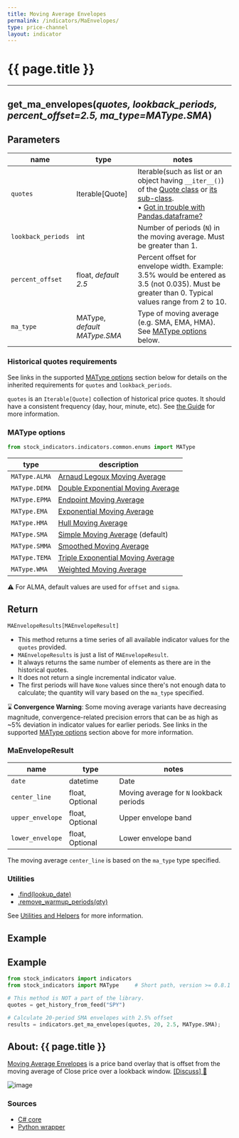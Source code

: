 ```yaml
---
title: Moving Average Envelopes
permalink: /indicators/MaEnvelopes/
type: price-channel
layout: indicator
---
```


# {{ page.title }}
<hr>

## **get_ma_envelopes**(*quotes, lookback_periods, percent_offset=2.5, ma_type=MAType.SMA*)

## Parameters

| name | type | notes
| -- |-- |--
| `quotes` | Iterable[Quote] | Iterable(such as list or an object having `__iter__()`) of the [Quote class]({{site.baseurl}}/guide/#historical-quotes) or [its sub-class]({{site.baseurl}}/guide/#using-custom-quote-classes). <br><span class='qna-dataframe'> • [Got in trouble with Pandas.dataframe?]({{site.baseurl}}/guide/#using-pandasdataframe) </span>
| `lookback_periods` | int | Number of periods (`N`) in the moving average.  Must be greater than 1.
| `percent_offset` | float, *default 2.5* | Percent offset for envelope width.  Example: 3.5% would be entered as 3.5 (not 0.035).  Must be greater than 0.  Typical values range from 2 to 10.
| `ma_type` | MAType, *default MAType.SMA* | Type of moving average (e.g. SMA, EMA, HMA).  See [MAType options](#matype-options) below.

### Historical quotes requirements

See links in the supported [MAType options](#matype-options) section below for details on the inherited requirements for `quotes` and `lookback_periods`.

`quotes` is an `Iterable[Quote]` collection of historical price quotes.  It should have a consistent frequency (day, hour, minute, etc).  See [the Guide]({{site.baseurl}}/guide/#historical-quotes) for more information.

### MAType options

```python
from stock_indicators.indicators.common.enums import MAType
```

| type | description
|-- |--
| `MAType.ALMA` | [Arnaud Legoux Moving Average](../Alma#content)
| `MAType.DEMA` | [Double Exponential Moving Average](../Dema#content)
| `MAType.EPMA` | [Endpoint Moving Average](../Epma#content)
| `MAType.EMA` | [Exponential Moving Average](../Ema#content)
| `MAType.HMA` | [Hull Moving Average](../Hma#content)
| `MAType.SMA` | [Simple Moving Average](../Sma#content) (default)
| `MAType.SMMA` | [Smoothed Moving Average](../Smma#content)
| `MAType.TEMA` | [Triple Exponential Moving Average](../Tema#content)
| `MAType.WMA` | [Weighted Moving Average](../Wma#content)

:warning: For ALMA, default values are used for `offset` and `sigma`.

## Return

```python
MAEnvelopeResults[MAEnvelopeResult]
```

- This method returns a time series of all available indicator values for the `quotes` provided.
- `MAEnvelopeResults` is just a list of `MAEnvelopeResult`.
- It always returns the same number of elements as there are in the historical quotes.
- It does not return a single incremental indicator value.
- The first periods will have `None` values since there's not enough data to calculate; the quantity will vary based on the `ma_type` specified.

:hourglass: **Convergence Warning**: Some moving average variants have decreasing magnitude, convergence-related precision errors that can be as high as ~5% deviation in indicator values for earlier periods.  See links in the supported [MAType options](#matype-options) section above for more information.

### MaEnvelopeResult

| name | type | notes
| -- |-- |--
| `date` | datetime | Date
| `center_line` | float, Optional | Moving average for `N` lookback periods
| `upper_envelope` | float, Optional | Upper envelope band
| `lower_envelope` | float, Optional | Lower envelope band

The moving average `center_line` is based on the `ma_type` type specified.

### Utilities

- [.find(lookup_date)]({{site.baseurl}}/utilities#find-indicator-result-by-date)
- [.remove_warmup_periods(qty)]({{site.baseurl}}/utilities#remove-warmup-periods)

See [Utilities and Helpers]({{site.baseurl}}/utilities#utilities-for-indicator-results) for more information.

## Example

## Example

```python
from stock_indicators import indicators
from stock_indicators import MAType     # Short path, version >= 0.8.1

# This method is NOT a part of the library.
quotes = get_history_from_feed("SPY")

# Calculate 20-period SMA envelopes with 2.5% offset
results = indicators.get_ma_envelopes(quotes, 20, 2.5, MAType.SMA);
```

## About: {{ page.title }}

[Moving Average Envelopes](https://en.wikipedia.org/wiki/Moving_average_envelope) is a price band overlay that is offset from the moving average of Close price over a lookback window.
[[Discuss] :speech_balloon:]({{site.github.base_repository_url}}/discussions/288 "Community discussion about this indicator")

![image]({{site.charturl}}/MaEnvelopes.png)

### Sources

- [C# core]({{site.base_sourceurl}}/m-r/MaEnvelopes/MaEnvelopes.cs)
- [Python wrapper]({{site.sourceurl}}/ma_envelopes.py)
